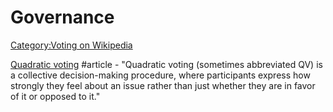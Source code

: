 # Governance

[Category:Voting on Wikipedia](https://en.wikipedia.org/wiki/Category:Voting)

[Quadratic voting](https://en.wikipedia.org/wiki/Quadratic_voting) \#article - "Quadratic voting \(sometimes abbreviated QV\) is a collective decision-making procedure, where participants express how strongly they feel about an issue rather than just whether they are in favor of it or opposed to it."

